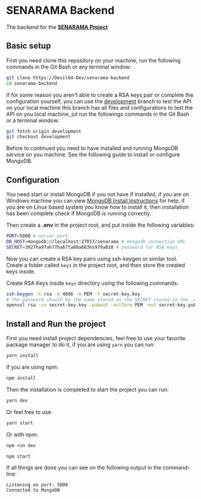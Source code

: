 # SENARAMA Backend

The backend for the [**SENARAMA Project**](https://github.com/senarama/senarama)

## Basic setup

First you need clone this repository on your machine, run the following commands
in the Git Bash or any terminal window:

  ```sh
  git clone https://Devil64-Dev/senarama-backend
  cd senarama-backend
  ```

If for some reason you aren't able to create a RSA keys pair or complete
the configuration yourself, you can use the
[development](https://Devil64-Dev/senarama-backend/tree/development) branch to
test the API on your local machine this branch has all files and configurations
to test the API on you local machine, jut run the followings commands in the
Git Bash or a terminal window:

  ```sh
  git fetch origin development
  git checkout development
  ```

Before to continued you need to have installed and running MongoDB service on
you machine. See the following guide to install or configure MongoDB.

## Configuration

You need start or install MongoDB if you not have if installed, if you are on
Windows machine you can view
[MongoDB Install Instructions](https://docs.mongodb.com/manual/tutorial/install-mongodb-on-windows/)
for help, if you are on Linux based system you know how to install it, then
installation has been complete check if MongoDB is running correctly.

Then create a **.env** in the project root, and put inside the following
variables:

  ```sh
  PORT=5000 # server port
  DB_HOST=mongodb://localhost:27017/senarama # mongodb connection URL
  SECRET=3927ha97ah77ba67ta88a683hs979a810 # password for RSA keys
  ```

Now you can create a RSA key pairs using ssh-keygen or similar tool.
Create a folder called `keys` in the project root, and then store the
created keys inside.

Create RSA Keys inside `keys` directory using the following commands:

  ```sh
  ssh-keygen -t rsa -b 4096 -m PEM -f secret-key.key
  # the password should be the same stored as the SECRET stored in the .env file
  openssl rsa -in secret-key.key -pubout -outform PEM -out secret-key.pub
  ```

## Install and Run the project

First you need install project dependencies, feel free to use your favorite
package manager to do it, if you are using `yarn` you can run:

  ```sh
  yarn install
  ```

If you are using npm:

  ```sh
  npm install
  ```

Then the installation is completed to start the project you can run:

  ```sh
  yarn dev
  ```

Or feel free to use:

  ```sh
  yarn start
  ```

Or with npm:

  ```sh
  npm run dev
  ```

  ```sh
  npm start
  ```

If all things are done you can see on the following output in the command-line:

  ```text
  Listening on port: 5000
  Connected to MongoDB
  ```
